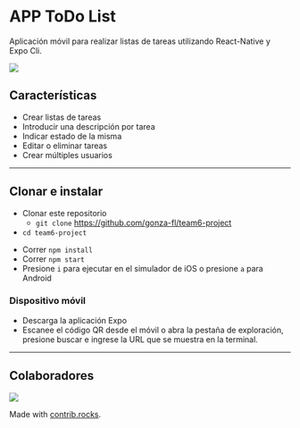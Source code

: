 # APP ToDo List
Aplicación móvil para realizar listas de tareas utilizando React-Native y Expo Cli.

![](https://media.istockphoto.com/id/1288486122/es/vector/concepto-de-encuesta-en-l%C3%ADnea-personajes-masculinos-y-femeninos-peque%C3%B1os-que-llenan-el.jpg?s=612x612&w=0&k=20&c=05pVwnTZIgRP_8MdoXWfeGId9fgfsooEb-eKNDxMI4U=)


## Características
- Crear listas de tareas
- Introducir una descripción por tarea
- Indicar estado de la misma
- Editar o eliminar tareas
- Crear múltiples usuarios
___

## Clonar e instalar
- Clonar este repositorio
    - `git clone`  https://github.com/gonza-fl/team6-project
- `cd team6-project`
* Correr `npm install`
* Correr `npm start`
* Presione `i` para ejecutar en el simulador de iOS o presione `a` para Android
### Dispositivo móvil
* Descarga la aplicación Expo
* Escanee el código QR desde el móvil o abra la pestaña de exploración, presione buscar e ingrese la URL que se muestra en la terminal.
___
## Colaboradores

<a href="https://github.com/gonza-fl/team6-project/graphs/contributors">
  <img src="https://contrib.rocks/image?repo=gonza-fl/team6-project" />
</a>

Made with [contrib.rocks](https://contrib.rocks).